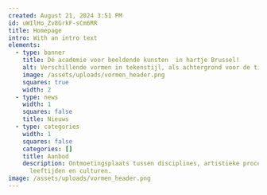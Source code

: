 ```yaml
---
created: August 21, 2024 3:51 PM
id: uWIlHo_Zv8GrkF-sCm6RR
title: Homepage
intro: With an intro text
elements:
  - type: banner
    title: Dé academie voor beeldende kunsten  in hartje Brussel!
    alt: Verschillende vormen in tekenstijl, als achtergrond voor de titel.
    image: /assets/uploads/vormen_header.png
    squares: true
    width: 2
  - type: news
    width: 1
    squares: false
    title: Nieuws
  - type: categories
    width: 1
    squares: false
    categories: []
    title: Aanbod
    description: Ontmoetingsplaats tussen disciplines, artistieke processen,
      leeftijden en culturen.
image: /assets/uploads/vormen_header.png
---
```

